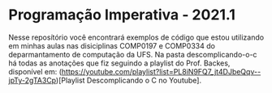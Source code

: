 # Programação Imperativa  - 2021.1

Nesse reposítório você encontrará exemplos de código que estou utilizando em minhas aulas nas disiciplinas COMP0197 e COMP0334 do deparmantamento de computação da UFS. Na pasta descomplicando-o-c há todas as anotações que fiz seguindo a playlist do Prof. Backes, disponível em: (https://youtube.com/playlist?list=PL8iN9FQ7_jt4DJbeQqv--jpTy-2gTA3Cp)[Playlist Descomplicando o C no Youtube]. 
